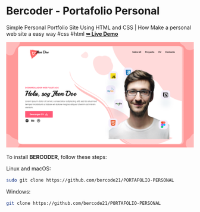 # Bercoder - Portafolio Personal
Simple Personal Portfolio Site Using HTML and CSS | How Make a personal web site a easy way #css #html
 <a href="https://bercode21.github.io/PORTAFOLIO-PERSONAL/"><strong> ➥ Live Demo</strong></a>

![Anon Desktop Demo](./demo-img/miniatura%20portafolio.png "Desktop Demo")


To install **BERCODER**, follow these steps:

Linux and macOS:

```bash
sudo git clone https://github.com/bercode21/PORTAFOLIO-PERSONAL
```

Windows:

```bash
git clone https://github.com/bercode21/PORTAFOLIO-PERSONAL
```


